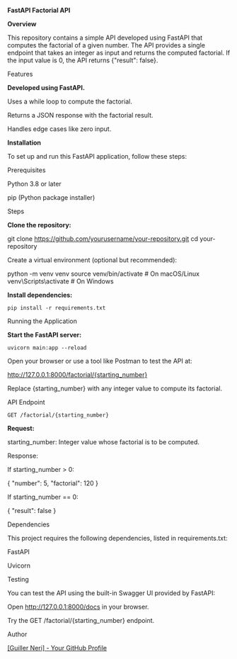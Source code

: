 **FastAPI Factorial API**

**Overview**

This repository contains a simple API developed using FastAPI that computes the factorial of a given number. The API provides a single endpoint that takes an integer as input and returns the computed factorial. If the input value is 0, the API returns {"result": false}.

Features

**Developed using FastAPI.**

Uses a while loop to compute the factorial.

Returns a JSON response with the factorial result.

Handles edge cases like zero input.

**Installation**

To set up and run this FastAPI application, follow these steps:

Prerequisites

Python 3.8 or later

pip (Python package installer)

Steps

**Clone the repository:**

git clone https://github.com/yourusername/your-repository.git
cd your-repository

Create a virtual environment (optional but recommended):

python -m venv venv
source venv/bin/activate  # On macOS/Linux
venv\Scripts\activate     # On Windows

**Install dependencies:**

```pip install -r requirements.txt```

Running the Application

**Start the FastAPI server:**

```uvicorn main:app --reload```

Open your browser or use a tool like Postman to test the API at:

http://127.0.0.1:8000/factorial/{starting_number}

Replace {starting_number} with any integer value to compute its factorial.

API Endpoint

```GET /factorial/{starting_number}```

**Request:**

starting_number: Integer value whose factorial is to be computed.

Response:

If starting_number > 0:

{
  "number": 5,
  "factorial": 120
}

If starting_number == 0:

{
  "result": false
}

Dependencies

This project requires the following dependencies, listed in requirements.txt:

FastAPI

Uvicorn

Testing

You can test the API using the built-in Swagger UI provided by FastAPI:

Open http://127.0.0.1:8000/docs in your browser.

Try the GET /factorial/{starting_number} endpoint.

Author

[[Guiller Neri] - Your GitHub Profile](https://github.com/neri-Guiller09)
